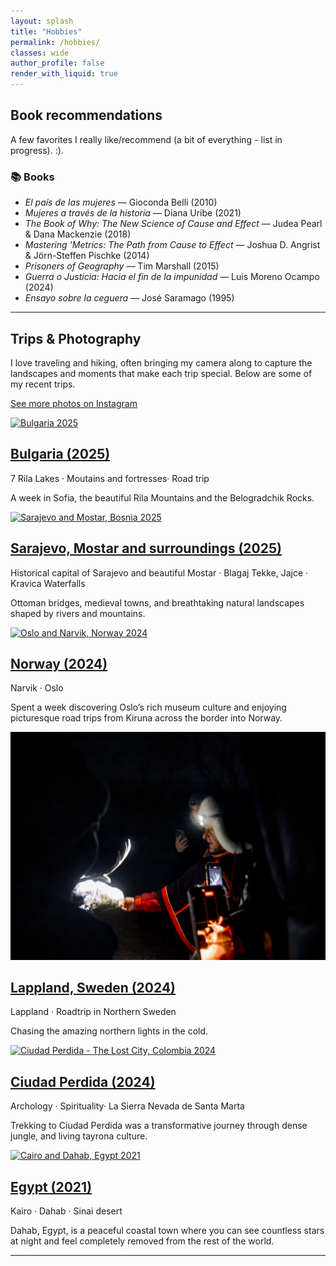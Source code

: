 ```yaml
---
layout: splash
title: "Hobbies"
permalink: /hobbies/
classes: wide
author_profile: false
render_with_liquid: true
---
```


## Book recommendations

A few favorites I really like/recommend (a bit of everything - list in progress). :).

### 📚 Books

- *El país de las mujeres* — Gioconda Belli (2010)  
- *Mujeres a través de la historia* — Diana Uribe (2021)  
- *The Book of Why: The New Science of Cause and Effect* — Judea Pearl & Dana Mackenzie (2018)  
- *Mastering ’Metrics: The Path from Cause to Effect* — Joshua D. Angrist & Jörn-Steffen Pischke (2014)  
- *Prisoners of Geography* — Tim Marshall (2015)  
- *Guerra o Justicia: Hacia el fin de la impunidad* — Luis Moreno Ocampo (2024)  
- *Ensayo sobre la ceguera* — José Saramago (1995)


---

## Trips & Photography

I love traveling and hiking, often bringing my camera along to capture the landscapes and moments that make each trip special. Below are some of my recent trips. 

<p>
  <a class="btn btn--primary" href="https://www.instagram.com/sofiafotossss/" rel="noopener">See more photos on Instagram</a>
</p>


<div class="grid__wrapper no-blue-titles">
  <article class="archive__item">
    <a href="#bulgaria-2025" class="archive__item-teaser">
      <img src="/DSC_0018.JPG" alt="Bulgaria 2025">
    </a>
    <h2 class="archive__item-title"><a href="#bulgaria-2025">Bulgaria (2025)</a></h2>
    <p class="page__meta">7 Rila Lakes · Moutains and  fortresses· Road trip</p>
    <p>A week in Sofia, the beautiful Rila Mountains and the Belogradchik Rocks.</p>
  </article>

  <article class="archive__item">
    <a href="#bosnia_2025" class="archive__item-teaser">
      <img src="/DSC_1170.jpg" alt="Sarajevo and Mostar, Bosnia 2025">
    </a>
    <h2 class="archive__item-title"><a href="#sweden_2024">Sarajevo, Mostar and surroundings (2025)</a></h2>
    <p class="page__meta">Historical capital of Sarajevo and beautiful Mostar · Blagaj Tekke, Jajce · Kravica Waterfalls</p>
    <p>Ottoman bridges, medieval towns, and breathtaking natural landscapes shaped by rivers and mountains.</p>
  </article>

   <article class="archive__item">
    <a href="#norway_2024" class="archive__item-teaser">
      <img src="/DSC_0578.jpg" alt="Oslo and Narvik, Norway 2024">
    </a>
    <h2 class="archive__item-title"><a href="#norway_2024">Norway (2024)</a></h2>
    <p class="page__meta">Narvik · Oslo</p>
    <p>Spent a week discovering Oslo’s rich museum culture and enjoying picturesque road trips from Kiruna across the border into Norway.</p>
  </article>

</div>


<div class="grid__wrapper no-blue-titles">
 <article class="archive__item">
    <a href="#sweden_2024" class="archive__item-teaser">
      <img src="/DSC_0561.jpg" alt="Lappland, Sweden 2024">
    </a>
    <h2 class="archive__item-title"><a href="#sweden_2024">Lappland, Sweden (2024)</a></h2>
    <p class="page__meta">Lappland · Roadtrip in Northern Sweden</p>
    <p>Chasing the amazing northern lights in the cold.</p>
  </article>
  
  <article class="archive__item">
    <a href="#colombia_2024" class="archive__item-teaser">
      <img src="/DSC_0788.jpg" alt="Ciudad Perdida - The Lost City, Colombia 2024">
    </a>
    <h2 class="archive__item-title"><a href="#bulgaria-2025">Ciudad Perdida (2024)</a></h2>
    <p class="page__meta">Archology · Spirituality· La Sierra Nevada de Santa Marta</p>
    <p>Trekking to Ciudad Perdida was a transformative journey through dense jungle, and living tayrona culture.</p>
  </article>

   <article class="archive__item">
    <a href="#egypt_2021" class="archive__item-teaser">
      <img src="/DSC_0539.jpg" alt="Cairo and Dahab, Egypt 2021">
    </a>
    <h2 class="archive__item-title"><a href="#sweden_2024">Egypt (2021)</a></h2>
    <p class="page__meta">Kairo · Dahab · Sinai desert</p>
    <p>Dahab, Egypt, is a peaceful coastal town where you can see countless stars at night and feel completely removed from the rest of the world.</p>
  </article>

</div>


---

